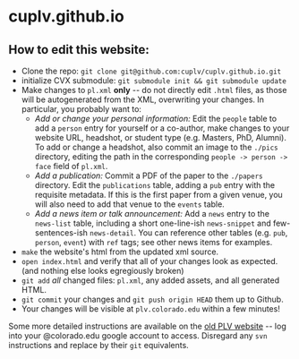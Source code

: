 # cuplv.github.io
## How to edit this website:
 * Clone the repo: `git clone git@github.com:cuplv/cuplv.github.io.git`
 * initialize CVX submodule: `git submodule init && git submodule update`
 * Make changes to `pl.xml` **only** -- do not directly edit `.html` files, as those will be autogenerated from the XML, overwriting your changes.  In particular, you probably want to:
     * *Add or change your personal information:* Edit the `people` table to add a `person` entry for yourself or a co-author, make changes to your website URL, headshot, or student type (e.g. Masters, PhD, Alumni). To add or change a headshot, also commit an image to the `./pics` directory, editing the path in the corresponding `people -> person -> face` field of `pl.xml`.
     * *Add a publication:* Commit a PDF of the paper to the `./papers` directory.  Edit the `publications` table, adding a `pub` entry with the requisite metadata.  If this is the first paper from a given venue, you will also need to add that venue to the `events` table.
	 * *Add a news item or talk announcement:* Add a `news` entry to the `news-list` table, including a short one-line-ish `news-snippet` and few-sentences-ish `news-detail`.  You can reference other tables (e.g. `pub`, `person`, `event`) with `ref` tags; see other news items for examples.
 * `make` the website's html from the updated xml source.
 * `open index.html` and verify that all of your changes look as expected. (and nothing else looks egregiously broken)
 * `git add` *all* changed files: `pl.xml`, any added assets, and all generated HTML.
 * `git commit` your changes and `git push origin HEAD` them up to Github.
 * Your changes will be visible at `plv.colorado.edu` within a few minutes!

Some more detailed instructions are available on the [old PLV website](https://sites.google.com/site/cuprolangs/accessing-resources#TOC-Editing-the-PLV-Website) -- log into your @colorado.edu google account to access.  Disregard any `svn` instructions and replace by their `git` equivalents.
